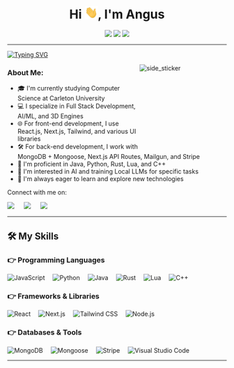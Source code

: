 <h1 align="center">Hi <img src="https://raw.githubusercontent.com/ABSphreak/ABSphreak/master/gifs/Hi.gif" width="30px">, I'm Angus</h1>
<p align="center">
  <img src="https://img.shields.io/badge/Age-19-blue" />
  <img src="https://img.shields.io/badge/Focus-Full%20Stack%20Development-brightgreen" />
  <img src="https://img.shields.io/badge/University-Carleton%20University-success" />
</p>

---

[![Typing SVG](https://readme-typing-svg.herokuapp.com?font=Fira+Code&size=21&pause=1000&color=39FF14&vCenter=true&width=650&lines=Passionate+about+Full+Stack+Development+and+AI+%F0%9F%92%BB)](https://git.io/typing-svg)

<img align="right" width=200px height=200px alt="side_sticker" src="https://static.tildacdn.com/tild3534-6165-4663-b163-393865613863/giphy_5.gif" />

<h3>About Me:</h3>

- 🎓 I'm currently studying Computer Science at Carleton University
- 💻 I specialize in Full Stack Development, AI/ML, and 3D Engines
- 🌐 For front-end development, I use React.js, Next.js, Tailwind, and various UI libraries
- 🛠️ For back-end development, I work with MongoDB + Mongoose, Next.js API Routes, Mailgun, and Stripe
- 🚀 I'm proficient in Java, Python, Rust, Lua, and C++
- 🔭 I'm interested in AI and training Local LLMs for specific tasks
- 🌱 I'm always eager to learn and explore new technologies

<p>Connect with me on:</p>
<p>
  <a target="_blank" href="https://discordapp.com/users/104850262845313024"><img src="https://img.shields.io/badge/-Discord-7289da?style=for-the-badge&logo=Discord&logoColor=white"></img></a>
  &emsp;
  <a target="_blank" href="mailto:poisonhick@gmail.com"><img src="https://img.shields.io/badge/-Gmail-D14836?style=for-the-badge&logo=Gmail&logoColor=white"></img></a>
  &emsp;
  <a target="_blank" href="https://www.instagram.com/angusb2004/"><img src="https://img.shields.io/badge/-Instagram-E1306C?style=for-the-badge&logo=Instagram&logoColor=white"></img></a>
</p>

<hr>

## 🛠️ My Skills

### 👉 Programming Languages
<p align="left">
  <img alt="JavaScript" src="https://img.shields.io/badge/JavaScript-F7DF1E?style=for-the-badge&logo=javascript&logoColor=black">&emsp;
  <img alt="Python" src="https://img.shields.io/badge/Python-FFD43B?style=for-the-badge&logo=python&logoColor=darkgreen">&emsp;
  <img alt="Java" src="https://img.shields.io/badge/Java-ED8B00?style=for-the-badge&logo=java&logoColor=white">&emsp;
  <img alt="Rust" src="https://img.shields.io/badge/Rust-000000?style=for-the-badge&logo=rust&logoColor=white">&emsp;
  <img alt="Lua" src="https://img.shields.io/badge/Lua-2C2D72?style=for-the-badge&logo=lua&logoColor=white">&emsp;
  <img alt="C++" src="https://img.shields.io/badge/C%2B%2B-00599C?style=for-the-badge&logo=c%2B%2B&logoColor=white">
</p>

### 👉 Frameworks & Libraries
<p align="left">
  <img alt="React" src="https://img.shields.io/badge/React-20232A?style=for-the-badge&logo=react&logoColor=61DAFB">&emsp;
  <img alt="Next.js" src="https://img.shields.io/badge/Next.js-000000?style=for-the-badge&logo=next.js&logoColor=white">&emsp;
  <img alt="Tailwind CSS" src="https://img.shields.io/badge/Tailwind_CSS-38B2AC?style=for-the-badge&logo=tailwind-css&logoColor=white">&emsp;
  <img alt="Node.js" src="https://img.shields.io/badge/Node.js-43853D?style=for-the-badge&logo=node.js&logoColor=white">
</p>

### 👉 Databases & Tools
<p align="left">
  <img alt="MongoDB" src="https://img.shields.io/badge/MongoDB-4EA94B?style=for-the-badge&logo=mongodb&logoColor=white">&emsp;
  <img alt="Mongoose" src="https://img.shields.io/badge/Mongoose-880000?style=for-the-badge&logo=mongoose&logoColor=white">&emsp;
  <img alt="Stripe" src="https://img.shields.io/badge/Stripe-626CD9?style=for-the-badge&logo=Stripe&logoColor=white">&emsp;
  <img alt="Visual Studio Code" src="https://img.shields.io/badge/Visual_Studio_Code-0078D4?style=for-the-badge&logo=visual%20studio%20code&logoColor=white">
</p>

---
